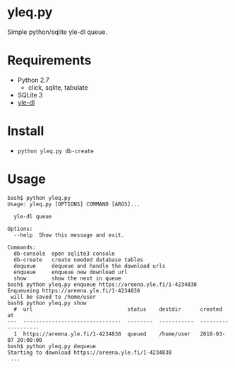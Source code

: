 yleq.py
=======

Simple python/sqlite yle-dl queue.

# Requirements

 * Python 2.7
   * click, sqlite, tabulate
 * SQLite 3
 * [yle-dl](https://aajanki.github.io/yle-dl/)

# Install

 * `python yleq.py db-create`

# Usage

```
bash$ python yleq.py
Usage: yleq.py [OPTIONS] COMMAND [ARGS]...

  yle-dl queue

Options:
  --help  Show this message and exit.

Commands:
  db-console  open sqlite3 console
  db-create   create needed database tables
  dequeue     dequeue and handle the download urls
  enqueue     enqueue new download url
  show        show the next in queue
bash$ python yleq.py enqueue https://areena.yle.fi/1-4234838
Enqueueing https://areena.yle.fi/1-4234838
 will be saved to /home/user
bash$ python yleq.py show
  #  url                              status    destdir      created at
---  -------------------------------  --------  -----------  -------------------
  1  https://areena.yle.fi/1-4234838  queued    /home/user   2018-03-07 20:00:00
bash$ python yleq.py dequeue
Starting to download https://areena.yle.fi/1-4234838
 ...
```

